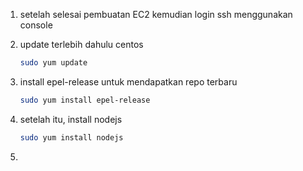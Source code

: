 
1. setelah selesai pembuatan EC2 kemudian login ssh menggunakan console

2. update terlebih dahulu centos
   
   ```bash
   sudo yum update
   ```

3. install epel-release untuk mendapatkan repo terbaru 

   ```bash
   sudo yum install epel-release
   ```

4. setelah itu, install nodejs

   ```bash
   sudo yum install nodejs
   ```

5. 
